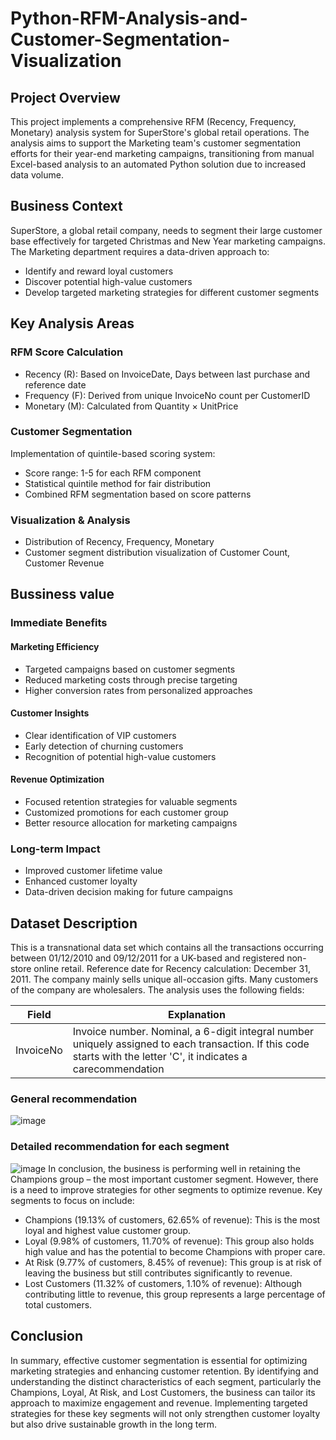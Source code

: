 # Python-RFM-Analysis-and-Customer-Segmentation-Visualization
## Project Overview
This project implements a comprehensive RFM (Recency, Frequency, Monetary) analysis system for SuperStore's global retail operations. The analysis aims to support the Marketing team's customer segmentation efforts for their year-end marketing campaigns, transitioning from manual Excel-based analysis to an automated Python solution due to increased data volume.
## Business Context
SuperStore, a global retail company, needs to segment their large customer base effectively for targeted Christmas and New Year marketing campaigns. The Marketing department requires a data-driven approach to:
- Identify and reward loyal customers
- Discover potential high-value customers
- Develop targeted marketing strategies for different customer segments
## Key Analysis Areas
### RFM Score Calculation
- Recency (R): Based on InvoiceDate, Days between last purchase and reference date
- Frequency (F): Derived from unique InvoiceNo count per CustomerID
- Monetary (M): Calculated from Quantity × UnitPrice
### Customer Segmentation
Implementation of quintile-based scoring system:
- Score range: 1-5 for each RFM component
- Statistical quintile method for fair distribution
- Combined RFM segmentation based on score patterns
### Visualization & Analysis
- Distribution of Recency, Frequency, Monetary 
- Customer segment distribution visualization of Customer Count, Customer Revenue
## Bussiness value
### Immediate Benefits
#### Marketing Efficiency
- Targeted campaigns based on customer segments
- Reduced marketing costs through precise targeting
- Higher conversion rates from personalized approaches
#### Customer Insights
- Clear identification of VIP customers
- Early detection of churning customers
- Recognition of potential high-value customers
#### Revenue Optimization
- Focused retention strategies for valuable segments
- Customized promotions for each customer group
- Better resource allocation for marketing campaigns
### Long-term Impact
- Improved customer lifetime value
- Enhanced customer loyalty
- Data-driven decision making for future campaigns
## Dataset Description
This is a transnational data set which contains all the transactions occurring between 01/12/2010 and 09/12/2011 for a UK-based and registered non-store online retail. Reference date for Recency calculation: December 31, 2011. The company mainly sells unique all-occasion gifts. Many customers of the company are wholesalers. The analysis uses the following fields:
  
| Field        | Explanation                                                                                              |
|--------------|----------------------------------------------------------------------------------------------------------|
| InvoiceNo    | Invoice number. Nominal, a 6-digit integral number uniquely assigned to each transaction. If this code starts with the letter 'C', it indicates a carecommendation 
### General recommendation 
![image](https://github.com/user-attachments/assets/778384e0-d99d-4915-959b-9da8c5f61cc8)
### Detailed recommendation for each segment 
![image](https://github.com/user-attachments/assets/bfe5753c-a86e-4f8f-a0de-c18a12767b1a)
In conclusion, the business is performing well in retaining the Champions group – the most important customer segment. However, there is a need to improve strategies for other segments to optimize revenue. Key segments to focus on include:
- Champions (19.13% of customers, 62.65% of revenue): This is the most loyal and highest value customer group.
- Loyal (9.98% of customers, 11.70% of revenue): This group also holds high value and has the potential to become Champions with proper care.
- At Risk (9.77% of customers, 8.45% of revenue): This group is at risk of leaving the business but still contributes significantly to revenue.
- Lost Customers (11.32% of customers, 1.10% of revenue): Although contributing little to revenue, this group represents a large percentage of total customers.
## Conclusion
In summary, effective customer segmentation is essential for optimizing marketing strategies and enhancing customer retention. By identifying and understanding the distinct characteristics of each segment, particularly the Champions, Loyal, At Risk, and Lost Customers, the business can tailor its approach to maximize engagement and revenue. Implementing targeted strategies for these key segments will not only strengthen customer loyalty but also drive sustainable growth in the long term.





